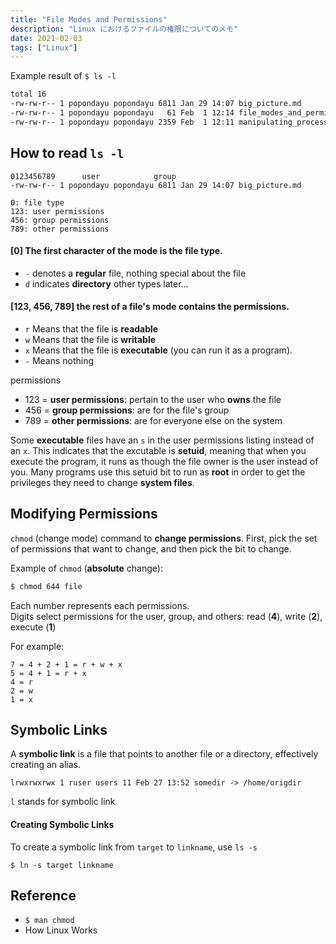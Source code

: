 ```yaml
---
title: "File Modes and Permissions"
description: "Linux におけるファイルの権限についてのメモ"
date: 2021-02-03
tags: ["Linux"]
---
```


Example result of `$ ls -l`
```sh
total 16
-rw-rw-r-- 1 popondayu popondayu 6811 Jan 29 14:07 big_picture.md
-rw-rw-r-- 1 popondayu popondayu   61 Feb  1 12:14 file_modes_and_permissions.md
-rw-rw-r-- 1 popondayu popondayu 2359 Feb  1 12:11 manipulating_process_memo.md
```

## How to read `ls -l`
```
0123456789		user			group			
-rw-rw-r-- 1 popondayu popondayu 6811 Jan 29 14:07 big_picture.md

0: file type
123: user permissions
456: group permissions
789: other permissions
```

#### [0] The first character of the mode is the **file type**. 
* `-` denotes a **regular** file, nothing special about the file
* `d` indicates **directory**
other types later...

#### [123, 456, 789] the rest of a file's mode contains the permissions.
* `r` Means that the file is **readable**
* `w` Means that the file is **writable**
* `x` Means that the file is **executable** (you can run it as a program).
* `-` Means nothing

permissions
* 123 = **user permissions**: pertain to the user who **owns** the file
* 456 = **group permissions**: are for the file's group
* 789 = **other permissions**: are for everyone else on the system

Some **executable** files have an `s` in the user permissions listing instead of an `x`. This indicates that the excutable is **setuid**, meaning that when you execute the program, it runs as though the file owner is the user instead of you. Many programs use this setuid bit to run as **root** in order to get the privileges they need to change **system files**.

## Modifying Permissions
`chmod` (change mode) command to **change permissions**. First, pick the set of permissions that want to change, and then pick the bit to change. 

Example of `chmod` (**absolute** change):
```sh
$ chmod 644 file
```
Each number represents each permissions.  
Digits select permissions for the user, group, and others: read (**4**), write (**2**), execute (**1**)

For example:
```
7 = 4 + 2 + 1 = r + w + x
5 = 4 + 1 = r + x
4 = r
2 = w
1 = x
```

## Symbolic Links

A **symbolic link** is a file that points to another file or a directory, effectively creating an alias. 

```
lrwxrwxrwx 1 ruser users 11 Feb 27 13:52 somedir -> /home/origdir
```
`l` stands for symbolic link

#### Creating Symbolic Links
To create a symbolic link from `target` to `linkname`, use `ls -s`
```
$ ln -s target linkname
```


## Reference
* `$ man chmod`
* How Linux Works
